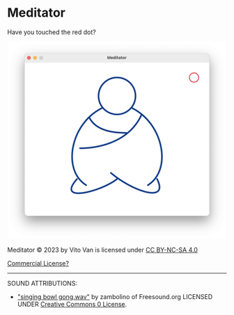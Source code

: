 # Meditator

Have you touched the red dot?

![meditator](./canvas.png "Meditator & Bell")

Meditator © 2023 by Vito Van is licensed under [CC BY-NC-SA 4.0 ](http://creativecommons.org/licenses/by-nc-sa/4.0/)

[Commercial License?](https://www.buymeacoffee.com/vitovan/e/119067)

----

SOUND ATTRIBUTIONS:

- ["singing bowl gong.wav"](https://freesound.org/people/zambolino/sounds/439233/) by zambolino of Freesound.org
    LICENSED UNDER [Creative Commons 0 License](https://creativecommons.org/publicdomain/zero/1.0/).
